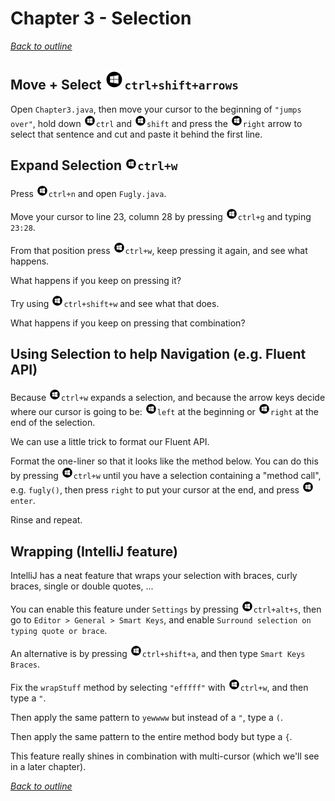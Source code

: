 # Chapter 3 - Selection
[_Back to outline_](outline.md)
## Move + Select ![Windows](icons/glyph-windows-32.png)`ctrl+shift+arrows`
Open `Chapter3.java`, then move your cursor to the beginning of `"jumps over"`, hold down ![Windows](icons/glyph-windows-20.png)`ctrl` and ![Windows](icons/glyph-windows-20.png)`shift` and press the ![Windows](icons/glyph-windows-20.png)`right` arrow to select that sentence and cut and paste it behind the first line.

## Expand Selection ![Windows](icons/glyph-windows-20.png)`ctrl+w`
Press ![Windows](icons/glyph-windows-20.png)`ctrl+n` and open `Fugly.java`.

Move your cursor to line 23, column 28 by pressing ![Windows](icons/glyph-windows-20.png)`ctrl+g` and typing `23:28`.

From that position press ![Windows](icons/glyph-windows-20.png)`ctrl+w`, keep pressing it again, and see what happens.

What happens if you keep on pressing it?

Try using ![Windows](icons/glyph-windows-20.png)`ctrl+shift+w` and see what that does.

What happens if you keep on pressing that combination?

## Using Selection to help Navigation (e.g. Fluent API)
Because ![Windows](icons/glyph-windows-20.png)`ctrl+w` expands a selection, and because the arrow keys decide where our cursor is going to be: ![Windows](icons/glyph-windows-20.png)`left` at the beginning or ![Windows](icons/glyph-windows-20.png)`right` at the end of the selection.

We can use a little trick to format our Fluent API.

Format the one-liner so that it looks like the method below. You can do this by pressing ![Windows](icons/glyph-windows-20.png)`ctrl+w` until you have a selection containing a "method call", e.g. `fugly()`, then press `right` to put your cursor at the end, and press ![Windows](icons/glyph-windows-20.png)`enter`.

Rinse and repeat.

## Wrapping (IntelliJ feature)
IntelliJ has a neat feature that wraps your selection with braces, curly braces, single or double quotes, ...

You can enable this feature under `Settings` by pressing ![Windows](icons/glyph-windows-20.png)`ctrl+alt+s`, then go to `Editor > General > Smart Keys`, and enable `Surround selection on typing quote or brace`.

An alternative is by pressing ![Windows](icons/glyph-windows-20.png)`ctrl+shift+a`, and then type `Smart Keys Braces`.

Fix the `wrapStuff` method by selecting `"efffff"` with ![Windows](icons/glyph-windows-20.png)`ctrl+w`, and then type a `"`.

Then apply the same pattern to `yewwww` but instead of a `"`, type a `(`.

Then apply the same pattern to the entire method body but type a `{`.

This feature really shines in combination with multi-cursor (which we'll see in a later chapter).

[_Back to outline_](outline.md)